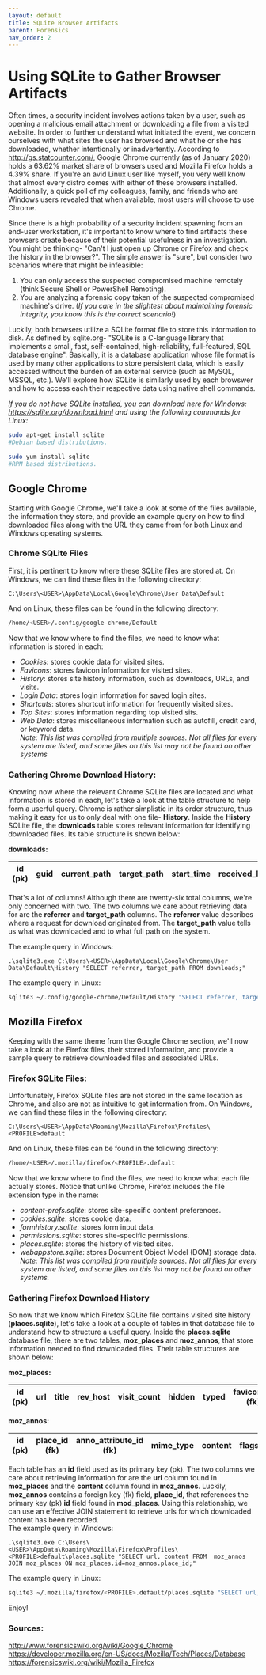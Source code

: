 ```yaml
---
layout: default
title: SQLite Browser Artifacts
parent: Forensics
nav_order: 2
---
```


# Using SQLite to Gather Browser Artifacts
  
Often times, a security incident involves actions taken by a user, such as opening a malicious email attachment or downloading a file from a visited website. In order to further understand what initiated the event, we concern ourselves with what sites the user has browsed and what he or she has downloaded, whether intentionally or inadvertently. According to http://gs.statcounter.com/, Google Chrome currently (as of January 2020) holds a 63.62% market share of browsers used and Mozilla Firefox holds a 4.39% share. If you're an avid Linux user like myself, you very well know that almost every distro comes with either of these browsers installed. Additionally, a quick poll of my colleagues, family, and friends who are Windows users revealed that when available, most users will choose to use Chrome. 
  
Since there is a high probability of a security incident spawning from an end-user workstation, it's important to know where to find artifacts these browsers create because of their potential usefulness in an investigation. You might be thinking- "Can't I just open up Chrome or Firefox and check the history in the browser?". The simple answer is "sure", but consider two scenarios where that might be infeasible:
1. You can only access the suspected compromised machine remotely (think Secure Shell or PowerShell Remoting).
2. You are analyzing a forensic copy taken of the suspected compromised machine's drive. (*If you care in the slightest about maintaining forensic integrity, you know this is the correct scenario!*)  
  
Luckily, both browsers utilize a SQLite format file to store this information to disk. As defined by sqlite.org- "SQLite is a C-language library that implements a small, fast, self-contained, high-reliability, full-featured, SQL database engine". Basically, it is a database application whose file format is used by many other applications to store persistent data, which is easily accessed without the burden of an external service (such as MySQL, MSSQL, etc.). We'll explore how SQLite is similarly used by each browswer and how to access each their respective data using native shell commands.

*If you do not have SQLite installed, you can download here for Windows: https://sqlite.org/download.html and using the following commands for Linux:*
```sh
sudo apt-get install sqlite
#Debian based distributions.
```
```sh
sudo yum install sqlite
#RPM based distributions.
```
  
## Google Chrome
Starting with Google Chrome, we'll take a look at some of the files available, the information they store, and provide an example query on how to find downloaded files along with the URL they came from for both Linux and Windows operating systems. 
  
### Chrome SQLite Files
First, it is pertinent to know where these SQLite files are stored at. On Windows, we can find these files in the following directory:
```PS
C:\Users\<USER>\AppData\Local\Google\Chrome\User Data\Default
```
And on Linux, these files can be found in the following directory:
```sh
/home/<USER>/.config/google-chrome/Default
```

Now that we know where to find the files, we need to know what information is stored in each:
- *Cookies*: stores cookie data for visited sites.
- *Favicons*: stores favicon information for visited sites.
- *History*: stores site history information, such as downloads, URLs, and visits.
- *Login Data*: stores login information for saved login sites.
- *Shortcuts*: stores shortcut information for frequently visited sites.
- *Top Sites*: stores information regarding top visited sits.
- *Web Data*: stores miscellaneous information such as autofill, credit card, or keyword data.  
*Note: This list was compiled from multiple sources. Not all files for every system are listed, and some files on this list may not be found on other systems*
  
### Gathering Chrome Download History:
Knowing now where the relevant Chrome SQLite files are located and what information is stored in each, let's take a look at the table structure to help form a userful query. Chrome is rather simplistic in its order structure, thus making it easy for us to only deal with one file- __History__. Inside the __History__ SQLite file, the __downloads__ table stores relevant information for identifying downloaded files. Its table structure is shown below:
  
__downloads:__

| id (pk) | guid | current_path | target_path | start_time | received_bytes | total_bytes | state | danger_type | interrupt_reason | hash | end_time | opened | last_access_time | transient | referrer | site_url | tab_url | tab_referrer_url | http_method | by_ext_id | by_ext_name | etag | last_modified | mime_type| original_mime_type |  
| ------- | ---- | ------------ | ----------- | ---------- | -------------- | ----------- | ----- | ----------- | ---------------- | ---- | -------- | ------ | ---------------- | --------- | -------- | -------- | ------- | ---------------- | ----------- | --------- | ----------- | ---- | ------------- | -------- | ------------------ |  
  
That's a lot of columns! Although there are twenty-six total columns, we're only concerned with two. The two columns we care about retrieving data for are the __referrer__ and __target_path__ columns. The __referrer__ value describes where a request for download originated from. The __target_path__ value tells us what was downloaded and to what full path on the system.
  
The example query in Windows:
```PS
.\sqlite3.exe C:\Users\<USER>\AppData\Local\Google\Chrome\User Data\Default\History "SELECT referrer, target_path FROM downloads;"
```
The example query in Linux:
```sh
sqlite3 ~/.config/google-chrome/Default/History "SELECT referrer, target_path FROM downloads"
```

## Mozilla Firefox
Keeping with the same theme from the Google Chrome section, we'll now take a look at the Firefox files, their stored information, and provide a sample query to retrieve downloaded files and associated URLs.
  
### Firefox SQLite Files:
Unfortunately, Firefox SQLite files are not stored in the same location as Chrome, and also are not as intuitive to get information from. On Windows, we can find these files in the following directory:
```PS
C:\Users\<USER>\AppData\Roaming\Mozilla\Firefox\Profiles\<PROFILE>default
```
And on Linux, these files can be found in the following directory:
```sh
/home/<USER>/.mozilla/firefox/<PROFILE>.default
```
  
Now that we know where to find the files, we need to know what each file actually stores. Notice that unlike Chrome, Firefox includes the file extension type in the name:
- *content-prefs.sqlite*: stores site-specific content preferences.
- *cookies.sqlite*: stores cookie data.
- *formhistory.sqlite*: stores form input data.
- *permissions.sqlite*: stores site-specific permissions.
- *places.sqlite*: stores the history of visited sites.
- *webappstore.sqlite*: stores Document Object Model (DOM) storage data.  
*Note: This list was compiled from multiple sources. Not all files for every system are listed, and some files on this list may not be found on other systems.*
  
### Gathering Firefox Download History
So now that we know which Firefox SQLite file contains visited site history (__places.sqlite__), let's take a look at a couple of tables in that database file to understand how to structure a useful query. Inside the __places.sqlite__ database file, there are two tables, __moz_places__ and __moz_annos__, that store information needed to find downloaded files. Their table structures are shown below: 
  
__moz_places:__

| id (pk) | url | title | rev_host | visit_count | hidden | typed | favicon_id (fk) | frecency |  
|---------|-----|-------|----------|-------------|--------|-------|-----------------|----------|  
  
__moz_annos:__

| id (pk) | place_id (fk) | anno_attribute_id (fk) | mime_type | content | flags | expiration | type | dateAdded | lastModified |  
|---------|---------------|------------------------|-----------|---------|-------|------------|------|-----------|--------------|  
  
Each table has an __id__ field used as its primary key (pk). The two columns we care about retrieving information for are the __url__ column found in __moz_places__ and the __content__ column found in __moz_annos__. Luckily, __moz_annos__ contains a foreign key (fk) field, __place_id__, that references the primary key (pk) __id__ field found in __mod_places__. Using this relationship, we can use an effective JOIN statement to retrieve urls for which downloaded content has been recorded.  
The example query in Windows:
```PS
.\sqlite3.exe C:\Users\<USER>\AppData\Roaming\Mozilla\Firefox\Profiles\<PROFILE>default\places.sqlite "SELECT url, content FROM  moz_annos JOIN moz_places ON moz_places.id=moz_annos.place_id;"
```
The example query in Linux:
```sh
sqlite3 ~/.mozilla/firefox/<PROFILE>.default/places.sqlite "SELECT url, content FROM  moz_annos JOIN moz_places ON moz_places.id=moz_annos.place_id;"
```
  
Enjoy!  
  
### Sources:
http://www.forensicswiki.org/wiki/Google_Chrome  
https://developer.mozilla.org/en-US/docs/Mozilla/Tech/Places/Database   
https://forensicswiki.org/wiki/Mozilla_Firefox
